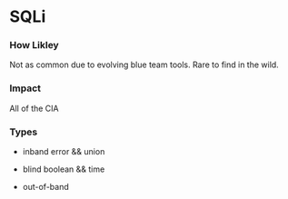 # SQLi

### How Likley
Not as common due to evolving blue team tools. Rare to find in the wild.

### Impact
All of the CIA 

### Types
- inband
  error && union

- blind
  boolean && time    
  
- out-of-band

 

